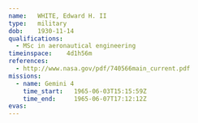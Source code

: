 ```yaml
---
name:	WHITE, Edward H. II
type:	military
dob:	1930-11-14
qualifications:
  - MSc in aeronautical engineering
timeinspace:	4d1h56m
references:
  - http://www.nasa.gov/pdf/740566main_current.pdf
missions:
  - name: Gemini 4
    time_start:   1965-06-03T15:15:59Z
    time_end:     1965-06-07T17:12:12Z
evas:
---
```

